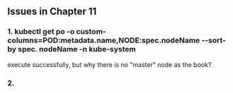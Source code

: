 ## Issues in Chapter 11

### 1. kubectl get po -o custom-columns=POD:metadata.name,NODE:spec.nodeName --sort-by spec. nodeName -n kube-system
execute successfully, but why there is no "master" node as the book?

### 2. 
